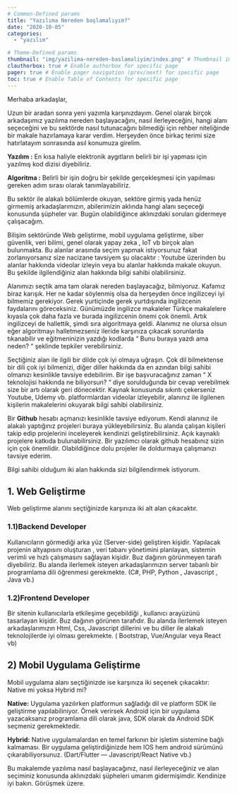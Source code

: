 ```yaml
---
# Common-Defined params
title: "Yazılıma Nereden başlamalıyım?"
date: "2020-10-05"
categories:
  - "yazılım"

# Theme-Defined params
thumbnail: "img/yazilima-nereden-baslamaliyim/index.png" # Thumbnail image
clauthorbox: true # Enable authorbox for specific page
pager: true # Enable pager navigation (prev/next) for specific page
toc: true # Enable Table of Contents for specific page
---
```


Merhaba arkadaşlar,

Uzun bir aradan sonra yeni yazımla karşınızdayım. Genel olarak birçok arkadaşımız yazılıma nereden başlayacağını, nasıl ilerleyeceğini, hangi alanı seçeceğini ve bu sektörde nasıl tutunacağını bilmediği için rehber niteliğinde bir makale hazırlamaya karar verdim. Herşeyden önce birkaç terimi size hatırlatayım sonrasında asıl konumuza girelim.

**Yazılım :** En kısa haliyle elektronik aygıtların belirli bir işi yapması için yazılmış kod dizisi diyebiliriz.

**Algoritma :** Belirli bir işin doğru bir şekilde gerçekleşmesi için yapılması gereken adım sırası olarak tanımlayabiliriz.

Bu sektör ile alakalı bölümlerde okuyan, sektöre girmiş yada henüz girmemiş arkadaşlarımızın, abilerimizin aklında hangi alanı seçeceği konusunda şüpheler var. Bugün olabildiğince aklınızdaki soruları gidermeye çalışacağım.

Bilişim sektöründe Web geliştirme, mobil uygulama geliştirme, siber güvenlik, veri bilimi, genel olarak yapay zeka , IoT vb birçok alan bulunmakta. Bu alanlar arasında seçim yapmak istiyorsunuz fakat zorlanıyorsanız size nacizane tavsiyem şu olacaktır : Youtube üzerinden bu alanlar hakkında videolar izleyin veya bu alanlar hakkında makale okuyun. Bu şekilde ilgilendiğiniz alan hakkında bilgi sahibi olabilirsiniz.

Alanımızı seçtik ama tam olarak nereden başlayacağız, bilmiyoruz. Kafamız biraz karışık. Her ne kadar söylenmiş olsa da herşeyden önce ingilizceyi iyi bilmemiz gerekiyor. Gerek yurtiçinde gerek yurtdışında ingilizcenin faydalarını göreceksiniz. Günümüzde ingilizce makaleler Türkçe makalelere kıyasla çok daha fazla ve burada ingilizcenin önemi çok önemli. Artık ingilizceyi de hallettik, şimdi sıra algoritmaya geldi. Alanımız ne olursa olsun eğer algoritmayı halletmezseniz ileride karşınıza çıkacak sorunlarda tıkanabilir ve eğitmeninizin yazdığı kodlarda “ Bunu buraya yazdı ama neden? “ şeklinde tepkiler verebilirsiniz.

Seçtiğiniz alan ile ilgili bir dilde çok iyi olmaya uğraşın. Çok dil bilmektense bir dili çok iyi bilmenizi, diğer diller hakkında da en azından bilgi sahibi olmanızı kesinlikle tavsiye edebilirim. Bir işe başvuracağınız zaman “ X teknolojisi hakkında ne biliyorsun? “ diye sorulduğunda bir cevap verebilmek size bir artı olarak geri dönecektir. Kaynak konusunda sıkıntı çekerseniz Youtube, Udemy vb. platformlardan videolar izleyebilir, alanınız ile ilgilenen kişilerin makalelerini okuyarak bilgi sahibi olabilirsiniz.

Bir **Github** hesabı açmanızı kesinlikle tavsiye ediyorum. Kendi alanınız ile alakalı yaptığınız projeleri buraya yükleyebilirsiniz. Bu alanda çalışan kişileri takip edip projelerini inceleyerek kendinizi geliştirebilirsiniz. Açık kaynaklı projelere katkıda bulunabilirsiniz. Bir yazılımcı olarak github hesabınız sizin için çok önemlidir. Olabildiğince dolu projeler ile doldurmaya çalışmanızı tavsiye ederim.

Bilgi sahibi olduğum iki alan hakkında sizi bilgilendirmek istiyorum.
## 1. Web Geliştirme

Web geliştirme alanını seçtiğinizde karşınıza iki alt alan çıkacaktır.
### 1.1)Backend Developer

Kullanıcıların görmediği arka yüz (Server-side) geliştiren kişidir. Yapılacak projenin altyapısını oluşturan , veri tabanı yönetimini planlayan, sistemin verimli ve hızlı çalışmasını sağlayan kişidir. Buz dağının görünmeyen tarafı diyebiliriz. Bu alanda ilerlemek isteyen arkadaşlarımızın server tabanlı bir programlama dili öğrenmesi gerekmekte. (C#, PHP, Python , Javascript , Java vb.)

### 1.2)Frontend Developer

Bir sitenin kullanıcılarla etkileşime geçebildiği , kullanıcı arayüzünü tasarlayan kişidir. Buz dağının görünen tarafıdır. Bu alanda ilerlemek isteyen arkadaşlarımızın Html, Css, Javascript dillerini ve bu diller ile alakalı teknolojilerde iyi olması gerekmekte. ( Bootstrap, Vue/Angular veya React vb)
## 2) Mobil Uygulama Geliştirme

Mobil uygulama alanı seçtiğinizde ise karşınıza iki seçenek çıkacaktır: Native mi yoksa Hybrid mi?

**Native:** Uygulama yazılırken platformun sağladığı dil ve platform SDK ile geliştirme yapılabiliniyor. Örnek verirsek Android için bir uygulama yazacaksanız programlama dili olarak java, SDK olarak da Android SDK seçmeniz gerekmektedir.

**Hybrid:** Native uygulamalardan en temel farkının bir işletim sistemine bağlı kalmaması. Bir uygulama geliştirdiğinizde hem IOS hem android sürümünü çıkarabiliyorsunuz. (Dart/Flutter — Javascript/React Native vb.)

Bu makalemde yazılıma nasıl başlayacağınız, nasıl ilerleyeceğiniz ve alan seçiminiz konusunda aklınızdaki şüpheleri umarım gidermişimdir. Kendinize iyi bakın. Görüşmek üzere.